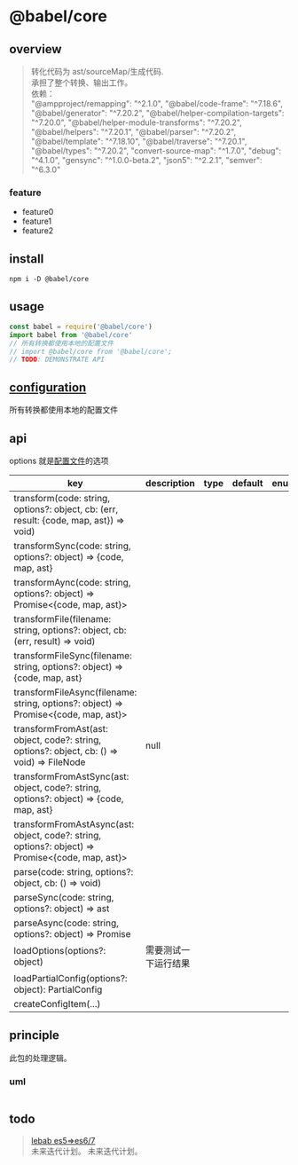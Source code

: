 # @babel/core

## overview

> 转化代码为 ast/sourceMap/生成代码.  
> 承担了整个转换、输出工作。  
> 依赖：  
> "@ampproject/remapping": "^2.1.0",
> "@babel/code-frame": "^7.18.6",
> "@babel/generator": "^7.20.2",
> "@babel/helper-compilation-targets": "^7.20.0",
> "@babel/helper-module-transforms": "^7.20.2",
> "@babel/helpers": "^7.20.1",
> "@babel/parser": "^7.20.2",
> "@babel/template": "^7.18.10",
> "@babel/traverse": "^7.20.1",
> "@babel/types": "^7.20.2",
> "convert-source-map": "^1.7.0",
> "debug": "^4.1.0",
> "gensync": "^1.0.0-beta.2",
> "json5": "^2.2.1",
> "semver": "^6.3.0"

### feature

- feature0
- feature1
- feature2

## install

`npm i -D @babel/core`

## usage

<!-- 以cjs规范使用该包 -->

```js
const babel = require('@babel/core')
import babel from '@babel/core'
// 所有转换都使用本地的配置文件
// import @babel/core from '@babel/core';
// TODO: DEMONSTRATE API
```

## [configuration](/babel/config/index.html)

所有转换都使用本地的配置文件

## api

options 就是[配置文件](/babel/config/index.html)的选项

<!-- prettier-ignore-start -->
|key|description|type|default|enum|demo|||
|-|-|-|-|-|-|-|-|
|transform(code: string, options?: object, cb: (err, result: {code, map, ast}) => void)||||||||
|transformSync(code: string, options?: object) => {code, map, ast}||||||||
|transformAync(code: string, options?: object) => Promise<{code, map, ast}>||||||||
|transformFile(filename: string, options?: object, cb: (err, result) => void)||||||||
|transformFileSync(filename: string, options?: object) => {code, map, ast}||||||||
|transformFileAsync(filename: string, options?: object) => Promise<{code, map, ast}>||||||||
|transformFromAst(ast: object, code?: string, options?: object, cb: () => void) => FileNode | null||||||||
|transformFromAstSync(ast: object, code?: string, options?: object) => {code, map, ast}||||||||
|transformFromAstAsync(ast: object, code?: string, options?: object) => Promise<{code, map, ast}>||||||||
|parse(code: string, options?: object, cb: () => void)||||||||
|parseSync(code: string, options?: object) => ast||||||||
|parseAsync(code: string, options?: object) => Promise<ast>||||||||
|loadOptions(options?: object)|需要测试一下运行结果|||||||
|loadPartialConfig(options?: object): PartialConfig||||||||
|createConfigItem(...)||||||||
<!-- prettier-ignore-end -->

## principle

此包的处理逻辑。

### uml

```

```

## todo

> [lebab es5=>es6/7](/jsPackages/babel/lebal.html)  
> 未来迭代计划。
> 未来迭代计划。
